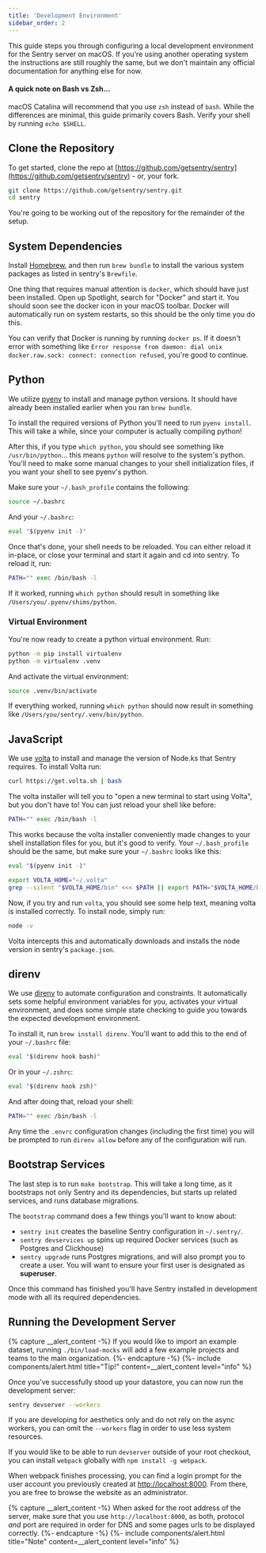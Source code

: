```yaml
---
title: 'Development Environment'
sidebar_order: 2
---
```


This guide steps you through configuring a local development environment for the Sentry server on macOS. If you're using another operating system the instructions are still roughly the same, but we don't maintain any official documentation for anything else for now.

#### A quick note on Bash vs Zsh...

macOS Catalina will recommend that you use `zsh` instead of `bash`. While the differences are minimal, this guide primarily covers Bash. Verify your shell by running `echo $SHELL`.

## Clone the Repository

To get started, clone the repo at [https://github.com/getsentry/sentry](https://github.com/getsentry/sentry) - or, your fork.

```bash
git clone https://github.com/getsentry/sentry.git
cd sentry
```

You're going to be working out of the repository for the remainder of the setup.

## System Dependencies

Install [Homebrew](http://brew.sh), and then run `brew bundle` to install the various system packages as listed in sentry's `Brewfile`.

One thing that requires manual attention is `docker`, which should have just been installed. Open up Spotlight, search for "Docker" and start it. You should soon see the docker icon in your macOS toolbar. Docker will automatically run on system restarts, so this should be the only time you do this.

You can verify that Docker is running by running `docker ps`. If it doesn't error with something like `Error response from daemon: dial unix docker.raw.sock: connect: connection refused`, you're good to continue.

## Python

We utilize [pyenv](https://github.com/pyenv/pyenv) to install and manage python versions. It should have already been installed earlier when you ran `brew bundle`.

To install the required versions of Python you'll need to run `pyenv install`. This will take a while, since your computer is actually compiling python!

After this, if you type `which python`, you should see something like `/usr/bin/python`... this means `python` will resolve to the system's python. You'll need to make some manual changes to your shell initialization files, if you want your shell to see pyenv's python.

Make sure your `~/.bash_profile` contains the following:

```bash
source ~/.bashrc
```

And your `~/.bashrc`:

```bash
eval "$(pyenv init -)"
```

Once that's done, your shell needs to be reloaded. You can either reload it in-place, or close your terminal and start it again and cd into sentry. To reload it, run:

```bash
PATH="" exec /bin/bash -l
```

If it worked, running `which python` should result in something like `/Users/you/.pyenv/shims/python`.

### Virtual Environment

You're now ready to create a python virtual environment. Run:

```bash
python -m pip install virtualenv
python -m virtualenv .venv
```

And activate the virtual environment:

```bash
source .venv/bin/activate
```

If everything worked, running `which python` should now result in something like `/Users/you/sentry/.venv/bin/python`.

## JavaScript

We use [volta](https://github.com/volta-cli/volta) to install and manage the version of Node.ks that Sentry requires. To install Volta run:

```bash
curl https://get.volta.sh | bash
```

The volta installer will tell you to "open a new terminal to start using Volta", but you don't have to! You can just reload your shell like before:

```bash
PATH="" exec /bin/bash -l
```

This works because the volta installer conveniently made changes to your shell installation files for you, but it's good to verify. Your `~/.bash_profile` should be the same, but make sure your `~/.bashrc` looks like this:

```bash
eval "$(pyenv init -)"

export VOLTA_HOME="~/.volta"
grep --silent "$VOLTA_HOME/bin" <<< $PATH || export PATH="$VOLTA_HOME/bin:$PATH"
```

Now, if you try and run `volta`, you should see some help text, meaning volta is installed correctly. To install node, simply run:

```bash
node -v
```

Volta intercepts this and automatically downloads and installs the node version in sentry's `package.json`.


## direnv

We use [direnv](https://github.com/direnv/direnv) to automate configuration and constraints. It automatically sets some helpful environment variables for you, activates your virtual environment, and does some simple state checking to guide you towards the expected development environment.

To install it, run `brew install direnv`. You'll want to add this to the end of your `~/.bashrc` file:

```bash
eval "$(direnv hook bash)"
```

Or in your `~/.zshrc`:

```zsh
eval "$(direnv hook zsh)"
```

And after doing that, reload your shell:

```bash
PATH="" exec /bin/bash -l
```

Any time the `.envrc` configuration changes (including the first time) you will be prompted to run `direnv allow` before any of the configuration will run.

## Bootstrap Services

The last step is to run `make bootstrap`. This will take a long time, as it bootstraps not only Sentry and its dependencies, but starts up related services, and runs database migrations.

The `bootstrap` command does a few things you'll want to know about:

- `sentry init` creates the baseline Sentry configuration in `~/.sentry/`.
- `sentry devservices up` spins up required Docker services (such as Postgres and Clickhouse)
- `sentry upgrade` runs Postgres migrations, and will also prompt you to create a user. You will want to ensure your first user is designated as **superuser**.

Once this command has finished you'll have Sentry installed in development mode with all its required dependencies.

## Running the Development Server

{% capture __alert_content -%}
If you would like to import an example dataset, running `./bin/load-mocks` will add a few example projects and teams to the main organization.
{%- endcapture -%}
{%- include components/alert.html
  title="Tip!"
  content=__alert_content
  level="info"
%}

Once you’ve successfully stood up your datastore, you can now run the development server:

```bash
sentry devserver --workers
```

If you are developing for aesthetics only and do not rely on the async workers, you can omit the `--workers` flag in order to use less system resources.

If you would like to be able to run `devserver` outside of your root checkout, you can install `webpack` globally with `npm install -g webpack`.

When webpack finishes processing, you can find a login prompt for the user account you previously created at [http://localhost:8000](http://localhost:8000). From there, you are free to browse the website as an administrator.

{% capture __alert_content -%}
When asked for the root address of the server, make sure that you use `http://localhost:8000`, as both, protocol _and_ port are required in order for DNS and some pages urls to be displayed correctly.
{%- endcapture -%}
{%- include components/alert.html
  title="Note"
  content=__alert_content
  level="info"
%}
